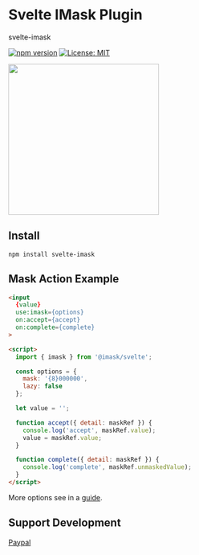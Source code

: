 # Svelte IMask Plugin
svelte-imask

[![npm version](https://badge.fury.io/js/svelte-imask.svg)](https://badge.fury.io/js/svelte-imask)
[![License: MIT](https://img.shields.io/badge/License-MIT-yellow.svg)](https://opensource.org/licenses/MIT)

<a href="https://opencollective.com/imask/donate" target="_blank">
  <img src="https://opencollective.com/imask/donate/button.png?color=blue" width=300 />
</a>

## Install
`npm install svelte-imask`

## Mask Action Example
```html
<input
  {value}
  use:imask={options}
  on:accept={accept}
  on:complete={complete}
>

<script>
  import { imask } from '@imask/svelte';

  const options = {
    mask: '{8}000000',
    lazy: false
  };

  let value = '';

  function accept({ detail: maskRef }) {
    console.log('accept', maskRef.value);
    value = maskRef.value;
  }

  function complete({ detail: maskRef }) {
    console.log('complete', maskRef.unmaskedValue);
  }
</script>
```
More options see in a [guide](https://imask.js.org/guide.html).


## Support Development
[Paypal](https://www.paypal.me/alexeykryazhev/5)
